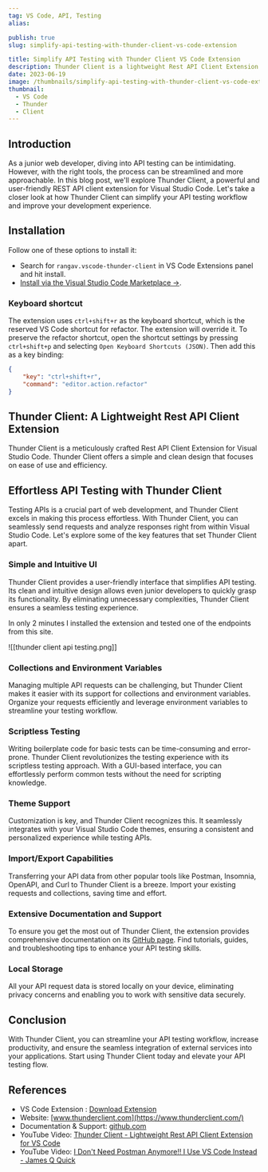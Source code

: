 ```yaml
---
tag: VS Code, API, Testing
alias:

publish: true
slug: simplify-api-testing-with-thunder-client-vs-code-extension

title: Simplify API Testing with Thunder Client VS Code Extension
description: Thunder Client is a lightweight Rest API Client Extension for Visual Studio Code to simplify your API testing process. Discover its features and ease of use.
date: 2023-06-19
image: /thumbnails/simplify-api-testing-with-thunder-client-vs-code-extension.png
thumbnail:
  - VS Code
  - Thunder
  - Client
---
```


## Introduction
As a junior web developer, diving into API testing can be intimidating. However, with the right tools, the process can be streamlined and more approachable. In this blog post, we'll explore Thunder Client, a powerful and user-friendly REST API client extension for Visual Studio Code. Let's take a closer look at how Thunder Client can simplify your API testing workflow and improve your development experience.

## Installation
Follow one of these options to install it:
-  Search for `rangav.vscode-thunder-client` in VS Code Extensions panel and hit install.
- [Install via the Visual Studio Code Marketplace →](https://marketplace.visualstudio.com/items?itemName=rangav.vscode-thunder-client).

### Keyboard shortcut
The extension uses `ctrl+shift+r` as the keyboard shortcut, which is the reserved VS Code shortcut for refactor. The extension will override it. To preserve the refactor shortcut, open the shortcut settings by pressing `ctrl+shift+p` and selecting `Open Keyboard Shortcuts (JSON)`. Then add this as a key binding:

```json
{
	"key": "ctrl+shift+r",
	"command": "editor.action.refactor"
}
```

## Thunder Client: A Lightweight Rest API Client Extension
Thunder Client is a meticulously crafted Rest API Client Extension for Visual Studio Code. Thunder Client offers a simple and clean design that focuses on ease of use and efficiency. 

## Effortless API Testing with Thunder Client
Testing APIs is a crucial part of web development, and Thunder Client excels in making this process effortless. With Thunder Client, you can seamlessly send requests and analyze responses right from within Visual Studio Code. Let's explore some of the key features that set Thunder Client apart.

### Simple and Intuitive UI
Thunder Client provides a user-friendly interface that simplifies API testing. Its clean and intuitive design allows even junior developers to quickly grasp its functionality. By eliminating unnecessary complexities, Thunder Client ensures a seamless testing experience.

In only 2 minutes I installed the extension and tested one of the endpoints from this site.

![[thunder client api testing.png]]

### Collections and Environment Variables
Managing multiple API requests can be challenging, but Thunder Client makes it easier with its support for collections and environment variables. Organize your requests efficiently and leverage environment variables to streamline your testing workflow.

### Scriptless Testing
Writing boilerplate code for basic tests can be time-consuming and error-prone. Thunder Client revolutionizes the testing experience with its scriptless testing approach. With a GUI-based interface, you can effortlessly perform common tests without the need for scripting knowledge.

### Theme Support
Customization is key, and Thunder Client recognizes this. It seamlessly integrates with your Visual Studio Code themes, ensuring a consistent and personalized experience while testing APIs.

### Import/Export Capabilities
Transferring your API data from other popular tools like Postman, Insomnia, OpenAPI, and Curl to Thunder Client is a breeze. Import your existing requests and collections, saving time and effort.

### Extensive Documentation and Support
To ensure you get the most out of Thunder Client, the extension provides comprehensive documentation on its [GitHub page](https://github.com/rangav/thunder-client-support). Find tutorials, guides, and troubleshooting tips to enhance your API testing skills.

### Local Storage
All your API request data is stored locally on your device, eliminating privacy concerns and enabling you to work with sensitive data securely.

## Conclusion
With Thunder Client, you can streamline your API testing workflow, increase productivity, and ensure the seamless integration of external services into your applications. Start using Thunder Client today and elevate your API testing flow.

## References
- VS Code Extension : [Download Extension](https://marketplace.visualstudio.com/items?itemName=rangav.vscode-thunder-client)
- Website: [www.thunderclient.com](https://www.thunderclient.com/)
- Documentation & Support: [github.com](https://github.com/rangav/thunder-client-support)
- YouTube Video: [Thunder Client - Lightweight Rest API Client Extension for VS Code](https://www.youtube.com/watch?v=NKZ0ahNbmak)
- YouTube Video: [I Don't Need Postman Anymore!! I Use VS Code Instead - James Q Quick](https://www.youtube.com/watch?v=AbCTlemwZ1k)
